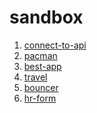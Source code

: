 # sandbox

<ol>
  <li>
    <a href="https://yurifyodorov.github.io/sandbox/connect-to-api/">connect-to-api</a>
  </li>
  <li>
    <a href="https://yurifyodorov.github.io/sandbox/pacman/">pacman</a>
  </li>
  <li>
    <a href="https://yurifyodorov.github.io/sandbox/best-app/">best-app</a>
  </li>
  <li>
    <a href="https://yurifyodorov.github.io/sandbox/travel/">travel</a>
  </li>
  <li>
    <a href="https://yurifyodorov.github.io/sandbox/bouncer/">bouncer</a>
  </li>
  <li>
    <a href="https://yurifyodorov.github.io/sandbox/hr-form/">hr-form</a>
  </li>
</ol>
